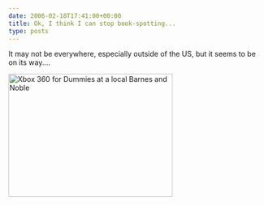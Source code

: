```yaml
---
date: 2006-02-18T17:41:00+00:00
title: Ok, I think I can stop book-spotting...
type: posts
---
```

It may not be everywhere, especially outside of the US, but it seems to be on its way....

[<img height="243" alt="Xbox 360 for Dummies at a local Barnes and Noble" src="http://www.duncanmackenzie.net/images/bookAtBandN.jpg" width="323" />](https://www.xbox4dummies.com)
